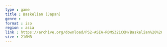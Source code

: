 ```yaml
---
type : game
title : Baskelian (Japan)
genre : 
format : iso
region : asia
link : https://archive.org/download/PS2-ASIA-ROMS321COM/Baskelian%20%28Japan%29.7z
size : 210MB
---
```

